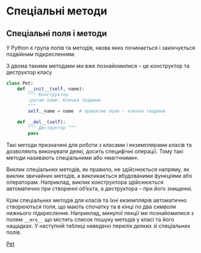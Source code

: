 Спеціальні методи
====================

Спеціальні поля і методи
------------------------

У Python є група полів та методів, назва яких починається і закінчується подвійним підкресленням. 

З двома такими методами ми вже познайомилися – це конструктор та деструктор класу

```python
class Pet:
    def __init__(self, name):
        """ Конструктор
        :param name: Кличка тварини
        """
        self._name = name  # приватне поле - кличка тварини

    def __del__(self):
        """ Деструктор """
        pass
```

Такі методи призначені для роботи з класами і екземплярами 
класів та дозволяють виконувати деякі, досить специфічні операції.
Тому такі методи називають спеціальними або «магічними».

Виклик спеціальних методів, як правило, не здійснюється напряму, як виклик звичайних методів, а викликається вбудованими функціями або операторам.
Наприклад, виклик конструктора здійснюється автоматично при створенні об’єкта, а деструктора – при його знищенні.

Крім спеціальних методів для класів та їхні екземплярів автоматично створюються поля, що мають спочатку та в кінці по два символи нижнього підкреслення.
Наприклад, минулої лекції ми познайомилися з полем `__mro__` що містить список пошуку методів у класі та його нащадках.
У наступній таблиці наведено перелік деяких зі спеціальних полів.

[Pet](../../source/P_03/L1.py)